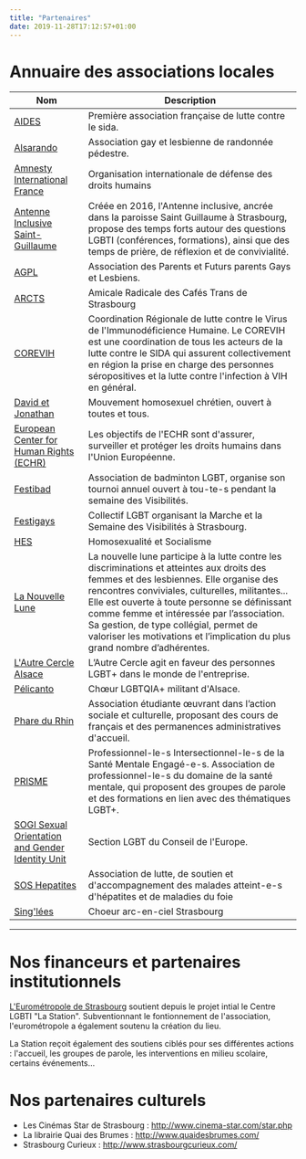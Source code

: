 ```yaml
---
title: "Partenaires"
date: 2019-11-28T17:12:57+01:00
---
```


# Annuaire des associations locales

| Nom   | Description |
| ----- | -------  |
| [AIDES](https://www.facebook.com/aidesalsace) | Première association française de lutte contre le sida. |
| [Alsarando](http://www.alsarando.fr/) | Association gay et lesbienne de randonnée pédestre. |
| [Amnesty International France](https://www.amnesty.fr/pres-de-chez-vous?address=67000) | Organisation internationale de défense des droits humains |
| [Antenne Inclusive Saint-Guillaume](https://www.facebook.com/antenneinclusive) | Créée en 2016, l'Antenne inclusive, ancrée dans la paroisse Saint Guillaume à Strasbourg, propose des temps forts autour des questions LGBTI (conférences, formations), ainsi que des temps de prière, de réflexion et de convivialité. |
| [AGPL](https://www.apgl.fr/fr/antennes/grand-est) | Association des Parents et Futurs parents Gays et Lesbiens. |
| [ARCTS](https://arcts.fr/) | Amicale Radicale des Cafés Trans de Strasbourg |
| [COREVIH](https://www.corevih-grandest.fr/) | Coordination Régionale de lutte contre le Virus de l'Immunodéficience Humaine. Le COREVIH est une coordination de tous les acteurs de la lutte contre le SIDA qui assurent collectivement en région la prise en charge des personnes séropositives et la lutte contre l'infection à VIH en général. |
| [David et Jonathan](https://www.davidetjonathan.com/groupe-de-strasbourg/) | Mouvement homosexuel chrétien, ouvert à toutes et tous. |
| [European Center for Human Rights (ECHR)](https://www.facebook.com/echr.strasbourg)| Les objectifs de l'ECHR sont d'assurer, surveiller et protéger les droits humains dans l'Union Européenne. |
| [Festibad](http://festibad.org/) | Association de badminton LGBT, organise son tournoi annuel ouvert à tou-te-s pendant la semaine des Visibilités. |
| [Festigays](http://www.festigays.net/) | Collectif LGBT organisant la Marche et la Semaine des Visibilités à Strasbourg. |
| [HES](https://www.facebook.com/HES-Strasbourg-191284717578050/) | Homosexualité et Socialisme |
| [La Nouvelle Lune](http://lanouvellelune.org/) | La nouvelle lune participe à la lutte contre les discriminations et atteintes aux droits des femmes et des lesbiennes. Elle organise des rencontres conviviales, culturelles, militantes... Elle est ouverte à toute personne se définissant comme femme et intéressée par l’association. Sa gestion, de type collégial, permet de valoriser les motivations et l’implication du plus grand nombre d’adhérentes. |
| [L'Autre Cercle Alsace](https://autrecercle.org/alsace/) | L’Autre Cercle agit en faveur des personnes LGBT+ dans le monde de l'entreprise.|
| [Pélicanto](http://www.pelicanto.eu/) | Chœur LGBTQIA+ militant d'Alsace. |
| [Phare du Rhin](https://www.instagram.com/le_phare_du_rhin) | Association étudiante œuvrant dans l’action sociale et culturelle, proposant des cours de français et des permanences administratives d'accueil. |
| [PRISME](https://www.facebook.com/Association_PRISME-103870901535693/) | Professionnel-le-s Intersectionnel-le-s de la Santé Mentale Engagé-e-s. Association de professionnel-le-s du domaine de la santé mentale, qui proposent des groupes de parole et des formations en lien avec des thématiques LGBT+. |
| [SOGI Sexual Orientation and Gender Identity Unit](http://www.coe.int/t/dg4/lgbt/default_fr.asp) | Section LGBT du Conseil de l'Europe. |
| [SOS Hepatites](http://alsace.lorraine.soshepatites.fr/) | Association de lutte, de soutien et d'accompagnement des malades atteint-e-s d'hépatites et de maladies du foie |
| [Sing'lées](https://singlees.org/#home) | Choeur arc-en-ciel Strasbourg |

---

# Nos financeurs et partenaires institutionnels

[L'Eurométropole de Strasbourg](http://www.strasbourg.eu/)
soutient depuis le projet intial le Centre LGBTI "La Station". Subventionnant
le fontionnement de l'association, l'eurométropole a également soutenu
la création du lieu.

La Station reçoit également des soutiens ciblés pour ses
différentes actions : l'accueil, les groupes de parole, les interventions en milieu scolaire, certains
événements...

# Nos partenaires culturels

- Les Cinémas Star de Strasbourg : <http://www.cinema-star.com/star.php>
- La librairie Quai des Brumes : <http://www.quaidesbrumes.com/>
- Strasbourg Curieux : <http://www.strasbourgcurieux.com/>
